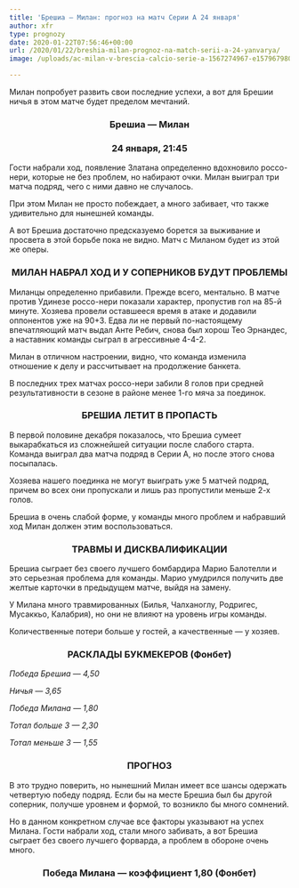 ```yaml
---
title: 'Брешиа — Милан: прогноз на матч Серии А 24 января'
author: xfr
type: prognozy
date: 2020-01-22T07:56:46+00:00
url: /2020/01/22/breshia-milan-prognoz-na-match-serii-a-24-yanvarya/
image: /uploads/ac-milan-v-brescia-calcio-serie-a-1567274967-e1579679801478.jpg

---
```

Милан попробует развить свои последние успехи, а вот для Брешии ничья в этом матче будет пределом мечтаний.

<h3 style="text-align: center">
  <strong>Брешиа &#8212; Милан</strong>
</h3>

<h3 style="text-align: center">
  <strong>24 января, 21:45</strong>
</h3>

Гости набрали ход, появление Златана определенно вдохновило россо-нери, которые не без проблем, но набирают очки. Милан выиграл три матча подряд, чего с ними давно не случалось.

При этом Милан не просто побеждает, а много забивает, что также удивительно для нынешней команды.

А вот Брешиа достаточно предсказуемо борется за выживание и просвета в этой борьбе пока не видно. Матч с Миланом будет из этой же оперы.

<h3 style="text-align: center">
  <strong>МИЛАН НАБРАЛ ХОД И У СОПЕРНИКОВ БУДУТ ПРОБЛЕМЫ</strong>
</h3>

Миланцы определенно прибавили. Прежде всего, ментально. В матче против Удинезе россо-нери показали характер, пропустив гол на 85-й минуте. Хозяева провели оставшееся время в атаке и додавили оппонентов уже на 90+3. Едва ли не первый по-настоящему впечатляющий матч выдал Анте Ребич, снова был хорош Тео Эрнандес, а наставник команды сыграл в агрессивные 4-4-2.

Милан в отличном настроении, видно, что команда изменила отношение к делу и рассчитывает на продолжение банкета.

В последних трех матчах россо-нери забили 8 голов при средней результативности в сезоне в районе менее 1-го мяча за поединок.

<h3 style="text-align: center">
  <strong>БРЕШИА ЛЕТИТ В ПРОПАСТЬ</strong>
</h3>

В первой половине декабря показалось, что Брешиа сумеет выкарабкаться из сложнейшей ситуации после слабого старта. Команда выиграл два матча подряд в Серии А, но после этого снова посыпалась.

Хозяева нашего поединка не могут выиграть уже 5 матчей подряд, причем во всех они пропускали и лишь раз пропустили меньше 2-х голов.

Брешиа в очень слабой форме, у команды много проблем и набравший ход Милан должен этим воспользоваться.

<h3 style="text-align: center">
  <strong>ТРАВМЫ И ДИСКВАЛИФИКАЦИИ</strong>
</h3>

Брешиа сыграет без своего лучшего бомбардира Марио Балотелли и это серьезная проблема для команды. Марио умудрился получить две желтые карточки в предыдущем матче, выйдя на замену.

У Милана много травмированных (Билья, Чалханоглу, Родригес, Мусаккьо, Калабрия), но они не влияют на уровень игры команды.

Количественные потери больше у гостей, а качественные &#8212; у хозяев.

<h3 style="text-align: center">
  <strong>РАСКЛАДЫ БУКМЕКЕРОВ (Фонбет)</strong>
</h3>

_Победа Брешиа — 4,50_

_Ничья — 3,65_

_Победа Милана — 1,80_

_Тотал больше 3 — 2,30_

_Тотал меньше 3 — 1,55_

<h3 style="text-align: center">
  <strong>ПРОГНОЗ</strong>
</h3>

В это трудно поверить, но нынешний Милан имеет все шансы одержать четвертую победу подряд. Если бы на месте Брешиа был бы другой соперник, получше уровнем и формой, то возникло бы много сомнений.

Но в данном конкретном случае все факторы указывают на успех Милана. Гости набрали ход, стали много забивать, а вот Брешиа сыграет без своего лучшего форварда, а проблем в обороне очень много.

<h3 style="text-align: center">
  <strong>Победа Милана &#8212; коэффициент 1,80 (Фонбет)</strong>
</h3>